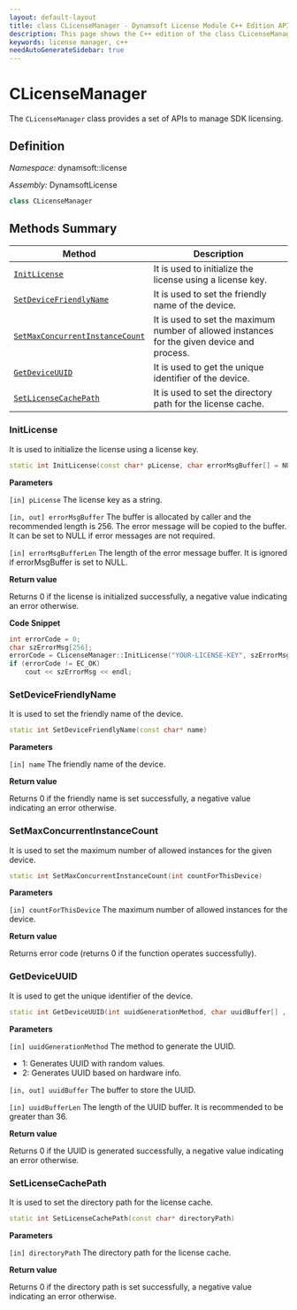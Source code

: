```yaml
---
layout: default-layout
title: class CLicenseManager - Dynamsoft License Module C++ Edition API Reference
description: This page shows the C++ edition of the class CLicenseManager in Dynamsoft License Module.
keywords: license manager, c++
needAutoGenerateSidebar: true
---
```


# CLicenseManager

The `CLicenseManager` class provides a set of APIs to manage SDK licensing.

## Definition

*Namespace:* dynamsoft::license

*Assembly:* DynamsoftLicense

```cpp
class CLicenseManager 
```

## Methods Summary

| Method               | Description |
|----------------------|-------------|
| [`InitLicense`](#initlicense) | It is used to initialize the license using a license key. |
| [`SetDeviceFriendlyName`](#setdevicefriendlyname) | It is used to set the friendly name of the device. |
| [`SetMaxConcurrentInstanceCount`](#setmaxconcurrentinstancecount) | It is used to set the maximum number of allowed instances for the given device and process. |
| [`GetDeviceUUID`](#getdeviceuuid) | It is used to get the unique identifier of the device. |
| [`SetLicenseCachePath`](#setlicensecachepath) | It is used to set the directory path for the license cache. |

### InitLicense

It is used to initialize the license using a license key.

```cpp
static int InitLicense(const char* pLicense, char errorMsgBuffer[] = NULL, const int errorMsgBufferLen = 0)
```

**Parameters**

`[in] pLicense` The license key as a string.

`[in, out] errorMsgBuffer` The buffer is allocated by caller and the recommended length is 256. The error message will be copied to the buffer. It can be set to NULL if error messages are not required.

`[in] errorMsgBufferLen` The length of the error message buffer. It is ignored if errorMsgBuffer is set to NULL.

**Return value**

Returns 0 if the license is initialized successfully, a negative value indicating an error otherwise.

**Code Snippet**

```cpp
int errorCode = 0;
char szErrorMsg[256];
errorCode = CLicenseManager::InitLicense("YOUR-LICENSE-KEY", szErrorMsg, 256);
if (errorCode != EC_OK)
    cout << szErrorMsg << endl;
```

### SetDeviceFriendlyName

It is used to set the friendly name of the device.

```cpp
static int SetDeviceFriendlyName(const char* name)
```

**Parameters**

`[in] name` The friendly name of the device.

**Return value**

Returns 0 if the friendly name is set successfully, a negative value indicating an error otherwise.

### SetMaxConcurrentInstanceCount

It is used to set the maximum number of allowed instances for the given device.

```cpp
static int SetMaxConcurrentInstanceCount(int countForThisDevice)
```

**Parameters**

`[in] countForThisDevice` The maximum number of allowed instances for the device.

**Return value**

Returns error code (returns 0 if the function operates successfully). 

### GetDeviceUUID

It is used to get the unique identifier of the device.

```cpp
static int GetDeviceUUID(int uuidGenerationMethod, char uuidBuffer[] , const int uuidBufferLen)
```

**Parameters**

`[in] uuidGenerationMethod` The method to generate the UUID.

- 1: Generates UUID with random values.
- 2: Generates UUID based on hardware info.

`[in, out] uuidBuffer` The buffer to store the UUID.

`[in] uuidBufferLen` The length of the UUID buffer. It is recommended to be greater than 36.

**Return value**

Returns 0 if the UUID is generated successfully, a negative value indicating an error otherwise.

### SetLicenseCachePath

It is used to set the directory path for the license cache.

```cpp
static int SetLicenseCachePath(const char* directoryPath)
```

**Parameters**

`[in] directoryPath` The directory path for the license cache.

**Return value**

Returns 0 if the directory path is set successfully, a negative value indicating an error otherwise.

